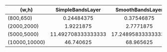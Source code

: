 (w,h) | SimpleBandsLayer | SmoothBandsLayer | HistogramLayer | 
--- |:---:|:---:|:---:|
(800,650) | 0.24484375 |0.37546875 |0.483125 |
(2000,2000) | 1.9221875 |2.7771875 |3.8546875 |
(5000,5000) | 11.492708333333333 |17.248958333333334 |24.759375 |
(10000,10000) | 46.740625 |68.965625 |101.159375 |
